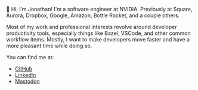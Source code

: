 👋 Hi, I’m Jonathan! I'm a software engineer at NVIDIA. Previously at Square, Aurora, Dropbox,
Google, Amazon, Bottle Rocket, and a couple others.

Most of my work and professional interests revolve around developer productivity tools, 
especially things like Bazel, VSCode, and other common workflow items. Mostly, I want
to make developers move faster and have a more pleasant time while doing so.

You can find me at:
* [GitHub](https://www.github.com/dierksen)
* [LinkedIn](https://www.linkedin.com/in/jonathandierksen/)
* <a rel="me" href="https://techhub.social/@dierksen">Mastodon</a>
